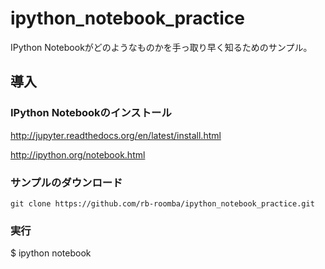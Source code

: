 # ipython_notebook_practice
IPython Notebookがどのようなものかを手っ取り早く知るためのサンプル。

## 導入
### IPython Notebookのインストール
http://jupyter.readthedocs.org/en/latest/install.html

http://ipython.org/notebook.html

### サンプルのダウンロード
`git clone https://github.com/rb-roomba/ipython_notebook_practice.git`

### 実行
$ ipython notebook
